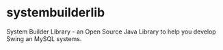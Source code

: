 # systembuilderlib
System Builder Library - an Open Source Java Library to help you develop Swing an MySQL systems.
